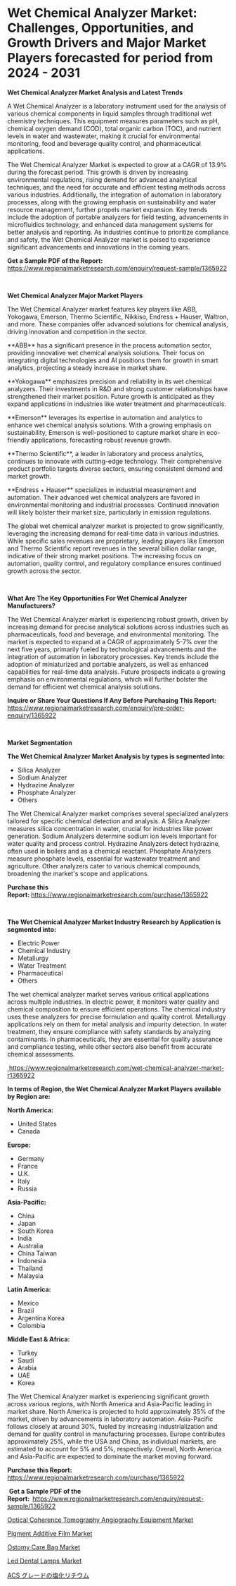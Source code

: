 <p><h1>Wet Chemical Analyzer Market: Challenges, Opportunities, and Growth Drivers and Major Market Players forecasted for period from 2024 - 2031</h1></p><p><strong>Wet Chemical Analyzer Market Analysis and Latest Trends</strong></p>
<p><p>A Wet Chemical Analyzer is a laboratory instrument used for the analysis of various chemical components in liquid samples through traditional wet chemistry techniques. This equipment measures parameters such as pH, chemical oxygen demand (COD), total organic carbon (TOC), and nutrient levels in water and wastewater, making it crucial for environmental monitoring, food and beverage quality control, and pharmaceutical applications.</p><p>The Wet Chemical Analyzer Market is expected to grow at a CAGR of 13.9% during the forecast period. This growth is driven by increasing environmental regulations, rising demand for advanced analytical techniques, and the need for accurate and efficient testing methods across various industries. Additionally, the integration of automation in laboratory processes, along with the growing emphasis on sustainability and water resource management, further propels market expansion. Key trends include the adoption of portable analyzers for field testing, advancements in microfluidics technology, and enhanced data management systems for better analysis and reporting. As industries continue to prioritize compliance and safety, the Wet Chemical Analyzer market is poised to experience significant advancements and innovations in the coming years.</p></p>
<p><strong>Get a Sample PDF of the Report:&nbsp;</strong> <a href="https://www.regionalmarketresearch.com/enquiry/request-sample/1365922">https://www.regionalmarketresearch.com/enquiry/request-sample/1365922</a></p>
<p>&nbsp;</p>
<p><strong>Wet Chemical Analyzer Major Market Players</strong></p>
<p><p>The Wet Chemical Analyzer market features key players like ABB, Yokogawa, Emerson, Thermo Scientific, Nikkiso, Endress + Hauser, Waltron, and more. These companies offer advanced solutions for chemical analysis, driving innovation and competition in the sector.</p><p>**ABB** has a significant presence in the process automation sector, providing innovative wet chemical analysis solutions. Their focus on integrating digital technologies and AI positions them for growth in smart analytics, projecting a steady increase in market share.</p><p>**Yokogawa** emphasizes precision and reliability in its wet chemical analyzers. Their investments in R&D and strong customer relationships have strengthened their market position. Future growth is anticipated as they expand applications in industries like water treatment and pharmaceuticals.</p><p>**Emerson** leverages its expertise in automation and analytics to enhance wet chemical analysis solutions. With a growing emphasis on sustainability, Emerson is well-positioned to capture market share in eco-friendly applications, forecasting robust revenue growth.</p><p>**Thermo Scientific**, a leader in laboratory and process analytics, continues to innovate with cutting-edge technology. Their comprehensive product portfolio targets diverse sectors, ensuring consistent demand and market growth.</p><p>**Endress + Hauser** specializes in industrial measurement and automation. Their advanced wet chemical analyzers are favored in environmental monitoring and industrial processes. Continued innovation will likely bolster their market size, particularly in emission regulations.</p><p>The global wet chemical analyzer market is projected to grow significantly, leveraging the increasing demand for real-time data in various industries. While specific sales revenues are proprietary, leading players like Emerson and Thermo Scientific report revenues in the several billion dollar range, indicative of their strong market positions. The increasing focus on automation, quality control, and regulatory compliance ensures continued growth across the sector.</p></p>
<p>&nbsp;</p>
<p><strong>What Are The Key Opportunities For Wet Chemical Analyzer Manufacturers?</strong></p>
<p><p>The Wet Chemical Analyzer market is experiencing robust growth, driven by increasing demand for precise analytical solutions across industries such as pharmaceuticals, food and beverage, and environmental monitoring. The market is expected to expand at a CAGR of approximately 5-7% over the next five years, primarily fueled by technological advancements and the integration of automation in laboratory processes. Key trends include the adoption of miniaturized and portable analyzers, as well as enhanced capabilities for real-time data analysis. Future prospects indicate a growing emphasis on environmental regulations, which will further bolster the demand for efficient wet chemical analysis solutions.</p></p>
<p><strong>Inquire or Share Your Questions If Any Before Purchasing This Report:</strong> <a href="https://www.regionalmarketresearch.com/enquiry/pre-order-enquiry/1365922">https://www.regionalmarketresearch.com/enquiry/pre-order-enquiry/1365922</a></p>
<p>&nbsp;</p>
<p><strong>Market Segmentation</strong></p>
<p><strong>The Wet Chemical Analyzer Market Analysis by types is segmented into:</strong></p>
<p><ul><li>Silica Analyzer</li><li>Sodium Analyzer</li><li>Hydrazine Analyzer</li><li>Phosphate Analyzer</li><li>Others</li></ul></p>
<p><p>The Wet Chemical Analyzer market comprises several specialized analyzers tailored for specific chemical detection and analysis. A Silica Analyzer measures silica concentration in water, crucial for industries like power generation. Sodium Analyzers determine sodium ion levels important for water quality and process control. Hydrazine Analyzers detect hydrazine, often used in boilers and as a chemical reactant. Phosphate Analyzers measure phosphate levels, essential for wastewater treatment and agriculture. Other analyzers cater to various chemical compounds, broadening the market's scope and applications.</p></p>
<p><strong>Purchase this Report:&nbsp;</strong><a href="https://www.regionalmarketresearch.com/purchase/1365922">https://www.regionalmarketresearch.com/purchase/1365922</a></p>
<p>&nbsp;</p>
<p><strong>The Wet Chemical Analyzer Market Industry Research by Application is segmented into:</strong></p>
<p><ul><li>Electric Power</li><li>Chemical Industry</li><li>Metallurgy</li><li>Water Treatment</li><li>Pharmaceutical</li><li>Others</li></ul></p>
<p><p>The wet chemical analyzer market serves various critical applications across multiple industries. In electric power, it monitors water quality and chemical composition to ensure efficient operations. The chemical industry uses these analyzers for precise formulation and quality control. Metallurgy applications rely on them for metal analysis and impurity detection. In water treatment, they ensure compliance with safety standards by analyzing contaminants. In pharmaceuticals, they are essential for quality assurance and compliance testing, while other sectors also benefit from accurate chemical assessments.</p></p>
<p><a href="https://www.regionalmarketresearch.com/wet-chemical-analyzer-market-r1365922">&nbsp;https://www.regionalmarketresearch.com/wet-chemical-analyzer-market-r1365922</a></p>
<p><strong>In terms of Region, the Wet Chemical Analyzer Market Players available by Region are:</strong></p>
<p>
    <p> <strong> North America: </strong>
        <ul>
            <li>United States</li>
            <li>Canada</li>
        </ul>
        </p> 
    <p> <strong> Europe: </strong>
        <ul>
            <li>Germany</li>
            <li>France</li>
            <li>U.K.</li>
            <li>Italy</li>
            <li>Russia</li>
        </ul>
        </p> 
    <p> <strong> Asia-Pacific: </strong>
        <ul>
            <li>China</li>
            <li>Japan</li>
            <li>South Korea</li>
            <li>India</li>
            <li>Australia</li>
            <li>China Taiwan</li>
            <li>Indonesia</li>
            <li>Thailand</li>
            <li>Malaysia</li>
        </ul>
        </p> 
    <p> <strong> Latin America: </strong>
        <ul>
            <li>Mexico</li>
            <li>Brazil</li>
            <li>Argentina Korea</li>
            <li>Colombia</li>
        </ul>
        </p> 
    <p> <strong> Middle East & Africa: </strong>
        <ul>
            <li>Turkey</li>
            <li>Saudi</li>
            <li>Arabia</li>
            <li>UAE</li>
            <li>Korea</li>
        </ul>
    </p>
    </p>
<p><p>The Wet Chemical Analyzer market is experiencing significant growth across various regions, with North America and Asia-Pacific leading in market share. North America is projected to hold approximately 35% of the market, driven by advancements in laboratory automation. Asia-Pacific follows closely at around 30%, fueled by increasing industrialization and demand for quality control in manufacturing processes. Europe contributes approximately 25%, while the USA and China, as individual markets, are estimated to account for 5% and 5%, respectively. Overall, North America and Asia-Pacific are expected to dominate the market moving forward.</p></p>
<p><strong>Purchase this Report: </strong><a href="https://www.regionalmarketresearch.com/purchase/1365922">https://www.regionalmarketresearch.com/purchase/1365922</a></p>
<p>&nbsp;<strong>Get a Sample PDF of the Report:&nbsp;&nbsp;</strong><a href="https://www.regionalmarketresearch.com/enquiry/request-sample/1365922">https://www.regionalmarketresearch.com/enquiry/request-sample/1365922</a></p>
<p><strong></strong></p>
<p><p><a href="https://medium.com/@melliestracke2023/optical-coherence-tomography-angiography-equipment-market-investigation-industry-evolution-and-ac9e5862a181?postPublishedType=repub">Optical Coherence Tomography Angiography Equipment Market</a></p><p><a href="https://issuu.com/reportprime-2/docs/pigment-additive-film-market-size-2_b034340e47a047">Pigment Additive Film Market</a></p><p><a href="https://www.linkedin.com/pulse/exploring-ostomy-care-bag-market-dynamics-revenue-analysis-jcoec">Ostomy Care Bag Market</a></p><p><a href="https://www.linkedin.com/pulse/what-current-future-prospects-led-dental-lamps-market-mejrc">Led Dental Lamps Market</a></p><p><a href="https://medium.com/@lionelmohr1/%E5%B8%82%E5%A0%B4%E3%81%AE%E3%83%AA%E3%83%BC%E3%83%80%E3%83%BC%E3%81%A8%E5%BE%8C%E3%82%8C%E3%82%92%E5%8F%96%E3%82%8B%E8%80%85-%E3%82%B0%E3%83%AD%E3%83%BC%E3%83%90%E3%83%ABacs%E3%82%B0%E3%83%AC%E3%83%BC%E3%83%89%E3%83%AA%E3%83%81%E3%82%A6%E3%83%A0%E5%A1%A9%E5%8C%96%E7%89%A9%E5%B8%82%E5%A0%B4%E3%81%AE%E3%83%88%E3%83%AC%E3%83%B3%E3%83%89%E3%81%A8%E4%BA%88%E6%B8%AC-2024%E5%B9%B4-2031%E5%B9%B4-1baa7ddbcbc2?postPublishedType=repub">ACS グレードの塩化リチウム</a></p></p>